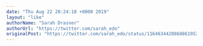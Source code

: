 ```yaml
---
date: "Thu Aug 22 20:24:18 +0000 2019"
layout: "like"
authorName: "Sarah Drasner"
authorUrl: "https://twitter.com/sarah_edo"
originalPost: "https://twitter.com/sarah_edo/status/1164634420868861952"
---
```

